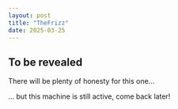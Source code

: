 ```yaml
---
layout: post
title: "TheFrizz"
date: 2025-03-25
---
```


## To be revealed
There will be plenty of honesty for this one...

... but this machine is still active, come back later!
